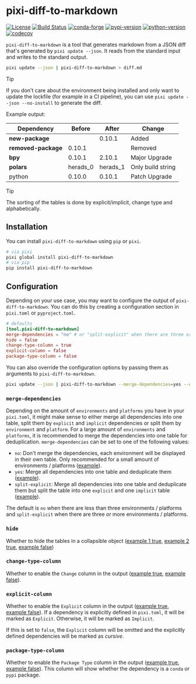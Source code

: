 # pixi-diff-to-markdown

[![License][license-badge]](LICENSE)
[![Build Status][build-badge]][build]
[![conda-forge][conda-forge-badge]][conda-forge]
[![pypi-version][pypi-badge]][pypi]
[![python-version][python-version-badge]][pypi]
[![codecov][codecov-badge]][codecov]

[license-badge]: https://img.shields.io/github/license/pavelzw/pixi-diff-to-markdown?style=flat-square
[build-badge]: https://img.shields.io/github/actions/workflow/status/pavelzw/pixi-diff-to-markdown/ci.yml?style=flat-square&branch=main
[build]: https://github.com/pavelzw/pixi-diff-to-markdown/actions/
[conda-forge]: https://prefix.dev/channels/conda-forge/packages/pixi-diff-to-markdown
[conda-forge-badge]: https://img.shields.io/conda/pn/conda-forge/pixi-diff-to-markdown?style=flat-square&logoColor=white&logo=conda-forge
[pypi]: https://pypi.org/project/pixi-diff-to-markdown
[pypi-badge]: https://img.shields.io/pypi/v/pixi-diff-to-markdown.svg?style=flat-square&logo=pypi&logoColor=white
[python-version-badge]: https://img.shields.io/pypi/pyversions/pixi-diff-to-markdown?style=flat-square&logoColor=white&logo=python
[codecov-badge]: https://img.shields.io/codecov/c/github/pavelzw/pixi-diff-to-markdown?style=flat-square&logo=codecov
[codecov]: https://codecov.io/gh/pavelzw/pixi-diff-to-markdown


`pixi-diff-to-markdown` is a tool that generates markdown from a JSON diff that's generated by `pixi update --json`.
It reads from the standard input and writes to the standard output.

```bash
pixi update --json | pixi-diff-to-markdown > diff.md
```

> [!TIP]
> If you don't care about the environment being installed and only want to update the lockfile (for example in a CI pipeline), you can use `pixi update --json --no-install` to generate the diff.

Example output:

| Dependency | Before | After | Change |
| - | - | - | - |
| **new-package** |  | 0.10.1 | Added |
| **removed-package** | 0.10.1 |  | Removed |
| **bpy** | 0.10.1 | 2.10.1 | Major Upgrade |
| **polars** | herads_0 | herads_1 | Only build string |
| python | 0.10.0 | 0.10.1 | Patch Upgrade |

> [!TIP]
> The sorting of the tables is done by explicit/implicit, change type and alphabetically.

## Installation

You can install `pixi-diff-to-markdown` using `pip` or `pixi`.

```bash
# via pixi
pixi global install pixi-diff-to-markdown
# via pip
pip install pixi-diff-to-markdown
```

## Configuration

Depending on your use case, you may want to configure the output of `pixi-diff-to-markdown`.
You can do this by creating a configuration section in `pixi.toml` or `pyproject.toml`.

```toml
# defaults
[tool.pixi-diff-to-markdown]
merge-dependencies = "no" # or "split-explicit" when there are three or more environments / platforms
hide = false
change-type-column = true
explicit-column = false
package-type-column = false
```

You can also override the configuration options by passing them as arguments to `pixi-diff-to-markdown`.

```bash
pixi update --json | pixi-diff-to-markdown --merge-dependencies=yes --explicit-column
```

### `merge-dependencies`

Depending on the amount of `environments` and `platforms` you have in your `pixi.toml`, it might make sense to either merge all dependencies into one table, split them by `explicit` and `implicit` dependencies or split them by `environment` and `platform`.
For a large amount of `environments` and `platforms`, it is recommended to merge the dependencies into one table for deduplication.
`merge-dependencies` can be set to one of the following values:

- `no`: Don't merge the dependencies, each environment will be displayed in their own table. Only recommended for a small amount of environments / platforms ([example](./tests/resources/diff-example/merge-no_hide-False_change-type-True_explicit-False_package-type-False.md)).
- `yes`: Merge all dependencies into one table and deduplicate them ([example](./tests/resources/diff-polarify/merge-yes_hide-False_change-type-True_explicit-False_package-type-False.md)).
- `split-explicit`: Merge all dependencies into one table and deduplicate them but split the table into one `explicit` and one `implicit` table ([example](./tests/resources/diff-polarify/merge-split-explicit_hide-False_change-type-True_explicit-False_package-type-False.md)).

The default is `no` when there are less than three environments / platforms and `split-explicit` when there are three or more environments / platforms.

### `hide`

Whether to hide the tables in a collapsible object ([example 1 true](./tests/resources/diff-example/merge-no_hide-True_change-type-True_explicit-False_package-type-False.md), [example 2 true](./tests/resources/diff-example/merge-split-explicit_hide-True_change-type-True_explicit-False_package-type-False.md), [example false](./tests/resources/diff-example/merge-no_hide-False_change-type-True_explicit-False_package-type-False.md))

### `change-type-column`

Whether to enable the `Change` column in the output ([example true](./tests/resources/diff-example/merge-yes_hide-False_change-type-True_explicit-False_package-type-False.md), [example false](./tests/resources/diff-example/merge-yes_hide-False_change-type-False_explicit-False_package-type-False.md)).

### `explicit-column`

Whether to enable the `Explicit` column in the output ([example true](./tests/resources/diff-example/merge-yes_hide-False_change-type-True_explicit-True_package-type-False.md), [example false](./tests/resources/diff-example/merge-yes_hide-False_change-type-True_explicit-False_package-type-False.md)).
If a dependency is explicitly defined in `pixi.toml`, it will be marked as `Explicit`. Otherwise, it will be marked as `Implicit`.

If this is set to `false`, the `Explicit` column will be omitted and the explicitly defined dependencies will be marked as *cursive*.

### `package-type-column`

Whether to enable the `Package Type` column in the output ([example true](./tests/resources/diff-example/merge-yes_hide-False_change-type-True_explicit-False_package-type-True.md), [example false](./tests/resources/diff-example/merge-yes_hide-False_change-type-True_explicit-False_package-type-False.md)).
This column will show whether the dependency is a `conda` or `pypi` package.
